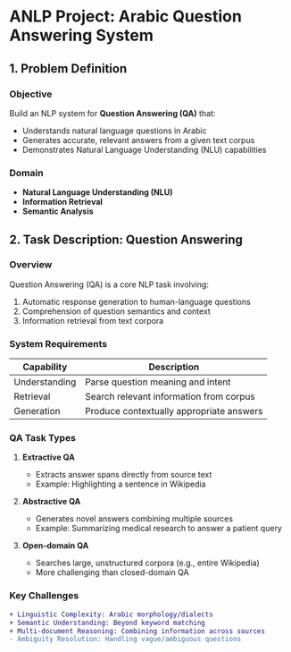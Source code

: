 # ANLP Project: Arabic Question Answering System

## 1. Problem Definition

### Objective
Build an NLP system for **Question Answering (QA)** that:
- Understands natural language questions in Arabic  
- Generates accurate, relevant answers from a given text corpus  
- Demonstrates Natural Language Understanding (NLU) capabilities  

### Domain
- **Natural Language Understanding (NLU)**
- **Information Retrieval**
- **Semantic Analysis**

## 2. Task Description: Question Answering

### Overview
Question Answering (QA) is a core NLP task involving:
1. Automatic response generation to human-language questions  
2. Comprehension of question semantics and context  
3. Information retrieval from text corpora  

### System Requirements
| Capability | Description |
|------------|-------------|
| Understanding | Parse question meaning and intent |
| Retrieval | Search relevant information from corpus |
| Generation | Produce contextually appropriate answers |

### QA Task Types
1. **Extractive QA**  
   - Extracts answer spans directly from source text  
   - Example: Highlighting a sentence in Wikipedia  

2. **Abstractive QA**  
   - Generates novel answers combining multiple sources  
   - Example: Summarizing medical research to answer a patient query  

3. **Open-domain QA**  
   - Searches large, unstructured corpora (e.g., entire Wikipedia)  
   - More challenging than closed-domain QA  

### Key Challenges
```diff
+ Linguistic Complexity: Arabic morphology/dialects
+ Semantic Understanding: Beyond keyword matching
+ Multi-document Reasoning: Combining information across sources
- Ambiguity Resolution: Handling vague/ambiguous questions